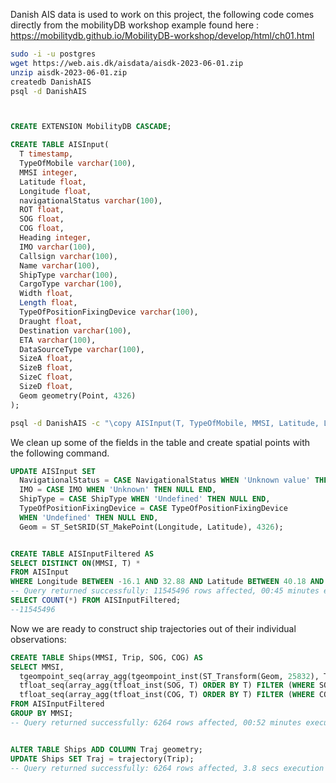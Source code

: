 Danish AIS data is used to work on this project, the following code comes directly from the mobilityDB workshop example found here : https://mobilitydb.github.io/MobilityDB-workshop/develop/html/ch01.html

```bash
sudo -i -u postgres
wget https://web.ais.dk/aisdata/aisdk-2023-06-01.zip
unzip aisdk-2023-06-01.zip
createdb DanishAIS
psql -d DanishAIS

```

```SQL


CREATE EXTENSION MobilityDB CASCADE;

CREATE TABLE AISInput(
  T timestamp,
  TypeOfMobile varchar(100),
  MMSI integer,
  Latitude float,
  Longitude float,
  navigationalStatus varchar(100),
  ROT float,
  SOG float,
  COG float,
  Heading integer,
  IMO varchar(100),
  Callsign varchar(100),
  Name varchar(100),
  ShipType varchar(100),
  CargoType varchar(100),
  Width float,
  Length float,
  TypeOfPositionFixingDevice varchar(100),
  Draught float,
  Destination varchar(100),
  ETA varchar(100),
  DataSourceType varchar(100),
  SizeA float,
  SizeB float,
  SizeC float,
  SizeD float,
  Geom geometry(Point, 4326)
);


```


```bash
psql -d DanishAIS -c "\copy AISInput(T, TypeOfMobile, MMSI, Latitude, Longitude, NavigationalStatus, ROT, SOG, COG, Heading, IMO, CallSign, Name, ShipType, CargoType, Width, Length, TypeOfPositionFixingDevice, Draught, Destination, ETA, DataSourceType, SizeA, SizeB, SizeC, SizeD) FROM 'aisdk-2023-06-01.csv' DELIMITER  ',' CSV HEADER;"
```

We clean up some of the fields in the table and create spatial points with the following command.

```SQL
UPDATE AISInput SET
  NavigationalStatus = CASE NavigationalStatus WHEN 'Unknown value' THEN NULL END,
  IMO = CASE IMO WHEN 'Unknown' THEN NULL END,
  ShipType = CASE ShipType WHEN 'Undefined' THEN NULL END,
  TypeOfPositionFixingDevice = CASE TypeOfPositionFixingDevice
  WHEN 'Undefined' THEN NULL END,
  Geom = ST_SetSRID(ST_MakePoint(Longitude, Latitude), 4326);


CREATE TABLE AISInputFiltered AS
SELECT DISTINCT ON(MMSI, T) *
FROM AISInput
WHERE Longitude BETWEEN -16.1 AND 32.88 AND Latitude BETWEEN 40.18 AND 84.17;
-- Query returned successfully: 11545496 rows affected, 00:45 minutes execution time.
SELECT COUNT(*) FROM AISInputFiltered;
--11545496

```

Now we are ready to construct ship trajectories out of their individual observations:
```SQL
CREATE TABLE Ships(MMSI, Trip, SOG, COG) AS 
SELECT MMSI, 
  tgeompoint_seq(array_agg(tgeompoint_inst(ST_Transform(Geom, 25832), T) ORDER BY T)), 
  tfloat_seq(array_agg(tfloat_inst(SOG, T) ORDER BY T) FILTER (WHERE SOG IS NOT NULL)), 
  tfloat_seq(array_agg(tfloat_inst(COG, T) ORDER BY T) FILTER (WHERE COG IS NOT NULL)) 
FROM AISInputFiltered 
GROUP BY MMSI;
-- Query returned successfully: 6264 rows affected, 00:52 minutes execution time.


ALTER TABLE Ships ADD COLUMN Traj geometry;
UPDATE Ships SET Traj = trajectory(Trip);
-- Query returned successfully: 6264 rows affected, 3.8 secs execution time.

```
